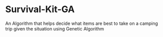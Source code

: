 # Survival-Kit-GA
An Algorithm that helps decide what items are best to take on a camping trip given the situation using Genetic Algorithm
